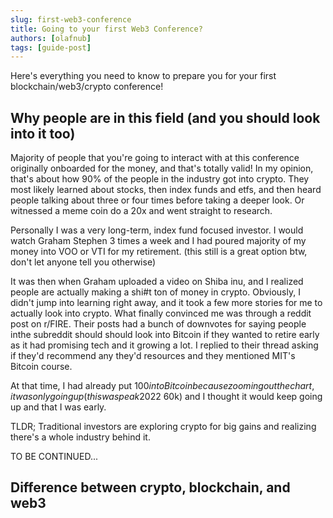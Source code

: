 ```yaml
---
slug: first-web3-conference
title: Going to your first Web3 Conference?
authors: [olafnub]
tags: [guide-post]
---
```


Here's everything you need to know to prepare you for your first blockchain/web3/crypto conference!

<!-- truncate -->

## Why people are in this field (and you should look into it too)
Majority of people that you're going to interact with at this conference originally onboarded for the money, and that's totally valid! In my opinion, that's about how 90% of the people in the industry got into crypto. They most likely learned about stocks, then index funds and etfs, and then heard people talking about three or four times before taking a deeper look. Or witnessed a meme coin do a 20x and went straight to research.

Personally I was a very long-term, index fund focused investor. I would watch Graham Stephen 3 times a week and I had poured majority of my money into VOO or VTI for my retirement. (this still is a great option btw, don't let anyone tell you otherwise) 

It was then when Graham uploaded a video on Shiba inu, and I realized people are actually making a shi#t ton of money in crypto. Obviously, I didn't jump into learning right away, and it took a few more stories for me to actually look into crypto. What finally convinced me was through a reddit post on r/FIRE. Their posts had a bunch of downvotes for saying people inthe subreddit should should look into Bitcoin if they wanted to retire early as it had promising tech and it growing a lot. I replied to their thread asking if they'd recommend any they'd resources and they mentioned MIT's Bitcoin course. 

At that time, I had already put $100 into Bitcoin because zooming out the chart, it was only going up (this was peak 2022 ~$60k) and I thought it would keep going up and that I was early. 

TLDR; Traditional investors are exploring crypto for big gains and realizing there's a whole industry behind it.

TO BE CONTINUED...

## Difference between crypto, blockchain, and web3
